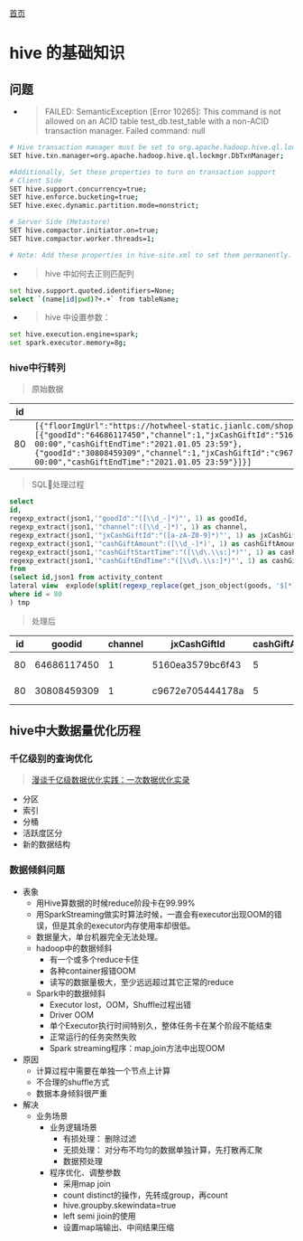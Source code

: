 [首页](/)
# hive 的基础知识  

## 问题  
  
- > FAILED: SemanticException [Error 10265]: This command is not allowed on an ACID table test_db.test_table with a non-ACID transaction manager. Failed command: null
>

```bash
# Hive transaction manager must be set to org.apache.hadoop.hive.ql.lockmgr.DbTxnManager in order to work with ACID tables.
SET hive.txn.manager=org.apache.hadoop.hive.ql.lockmgr.DbTxnManager;

#Additionally, Set these properties to turn on transaction support
# Client Side
SET hive.support.concurrency=true;
SET hive.enforce.bucketing=true;
SET hive.exec.dynamic.partition.mode=nonstrict;

# Server Side (Metastore)
SET hive.compactor.initiator.on=true;
SET hive.compactor.worker.threads=1;

# Note: Add these properties in hive-site.xml to set them permanently.
```

- > hive 中如何去正则匹配列  

``` bash
set hive.support.quoted.identifiers=None;
select `(name|id|pwd)?+.+` from tableName;
```

- > hive 中设置参数：

``` bash
set hive.execution.engine=spark;
set spark.executor.memory=8g;
```

### hive中行转列

> 原始数据

|id|goods|
|---|---|
|80|`[{"floorImgUrl":"https://hotwheel-static.jianlc.com/shop/20201230/1609299782739.png","floorExhibitionMode":2,"goods":[{"goodId":"64686117450","channel":1,"jxCashGiftId":"5160ea3579bc6f43","cashGiftAmount":5,"cashGiftStartTime":"2020.12.30 00:00","cashGiftEndTime":"2021.01.05 23:59"},{"goodId":"30808459309","channel":1,"jxCashGiftId":"c9672e705444178a","cashGiftAmount":5,"cashGiftStartTime":"2020.12.30 00:00","cashGiftEndTime":"2021.01.05 23:59"}]}]`|

> SQL处理过程

```sql
select 
id,
regexp_extract(json1,'"goodId":"([\\d_-]*)"', 1) as goodId,
regexp_extract(json1,'"channel":([\\d_-]*)', 1) as channel,
regexp_extract(json1,'"jxCashGiftId":"([a-zA-Z0-9]*)"', 1) as jxCashGiftId,
regexp_extract(json1,'"cashGiftAmount":([\\d_-]*)', 1) as cashGiftAmount,
regexp_extract(json1,'"cashGiftStartTime":"([\\d\.\\s:]*)"', 1) as cashGiftStartTime,
regexp_extract(json1,'"cashGiftEndTime":"([\\d\.\\s:]*)"', 1) as cashGiftEndTime
from
(select id,json1 from activity_content
lateral view  explode(split(regexp_replace(get_json_object(goods, '$[*].goods[*]'),'\\[\\{|\\\\}]',''),'\\}\\,\\{')) js as json1
where id = 80 
) tmp
```

> 处理后

|id|goodid|channel|jxCashGiftId|cashGiftAmount|cashGiftStartTime|cashGiftEndTime|
|---|---|---|---|---|---|---|
|80|64686117450|1|5160ea3579bc6f43|5|2020.12.30 00:00|2021.01.05 23:59|
|80|30808459309|1|c9672e705444178a|5|2020.12.30 00:00|2021.01.05 23:59|

## hive中大数据量优化历程

### 千亿级别的查询优化

> [漫谈千亿级数据优化实践：一次数据优化实录](https://cloud.tencent.com/developer/article/1042700)

- 分区
- 索引
- 分桶
- 活跃度区分
- 新的数据结构

### 数据倾斜问题

- 表象
  - 用Hive算数据的时候reduce阶段卡在99.99%
  - 用SparkStreaming做实时算法时候，一直会有executor出现OOM的错误，但是其余的executor内存使用率却很低。
  - 数据量大，单台机器完全无法处理。
  - hadoop中的数据倾斜
    - 有一个或多个reduce卡住
    - 各种container报错OOM
    - 读写的数据量极大，至少远远超过其它正常的reduce
  - Spark中的数据倾斜
    - Executor lost，OOM，Shuffle过程出错
    - Driver OOM
    - 单个Executor执行时间特别久，整体任务卡在某个阶段不能结束
    - 正常运行的任务突然失败
    - Spark streaming程序：map,join方法中出现OOM
- 原因
  - 计算过程中需要在单独一个节点上计算
  - 不合理的shuffle方式
  - 数据本身倾斜很严重
- 解决
  - 业务场景
    - 业务逻辑场景
      - 有损处理： 删除过滤
      - 无损处理： 对分布不均匀的数据单独计算，先打散再汇聚
      - 数据预处理
    - 程序优化、调整参数
      - 采用map join
      - count distinct的操作，先转成group，再count
      - hive.groupby.skewindata=true
      - left semi jioin的使用
      - 设置map端输出、中间结果压缩
